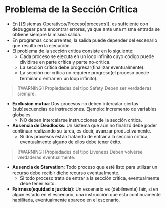 # Problema de la Sección Crítica
- En [[Sistemas Operativos/Proceso|procesos]], es suficiente con debuggear para encontrar errores, ya que ante una misma entrada se obtiene siempre la misma salida.
- En programas concurrentes, la salida puede depender del escenario que resultó en la ejecución.
- El problema de la sección crítica consiste en lo siguiente:
	- Cada proceso se ejecuta en un loop infinito cuyo código puede dividirse en parte crítica y parte no-crítica.
	- La sección crítica debe progresar(finalizar eventualmente).
	- La sección no-crítica no requiere progreso(el proceso puede terminar o entrar en un loop infinito).


> [!WARNING] Propiedades del tipo Safety
> Deben ser verdaderas siempre.

- **Exclusion mutua**: Dos procesos no deben intercalar ciertas (sub)secuencias de instrucciones. Ejemplo: incremento de variables globales.
	- NO deben intercalarse instrucciones de la sección crítica.
- **Ausencia de Deadlocks**: Un sistema que aún no finalizó debe poder continuar realizando su tarea, es decir, avanzar productivamente.
	- Si dos procesos están tratando de entrar a la sección critica, eventualmente alguno de ellos debe tener éxito.


> [!WARNING] Propiedades del tipo Liveness
> Deben volverse verdaderas eventualmente.

- **Ausencia de Starvation**: Todo proceso que esté listo para utilizar un recurso debe recibir dicho recurso eventualmente.
	- Si todo proceso trata de entrar a la sección critica, eventualmente debe tener éxito.
- **Fairness(equidad o justicia)**: Un escenario es (débilmente) fair, si en algún estado en el escenario, una instrucción que esta continuamente habilitada, eventualmente aparece en el escenario.